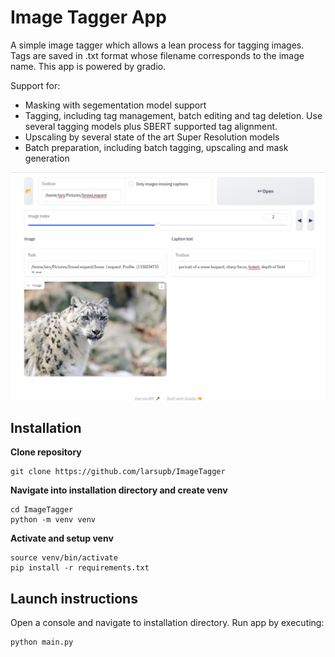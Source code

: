 # Image Tagger App

A simple image tagger which allows a lean process for tagging images. 
Tags are saved in .txt format whose filename corresponds to the image name. This app is powered by gradio.

Support for:
- Masking with segementation model support
- Tagging, including tag management, batch editing and tag deletion. Use several tagging models plus SBERT supported tag alignment.
- Upscaling by several state of the art Super Resolution models
- Batch preparation, including batch tagging, upscaling and mask generation



<img width="512" src="./examples/example01.png">

## Installation
**Clone repository** 
```
git clone https://github.com/larsupb/ImageTagger
```
**Navigate into installation directory and create venv**
```
cd ImageTagger
python -m venv venv
```
**Activate and setup venv**
```
source venv/bin/activate
pip install -r requirements.txt
```
## Launch instructions
Open a console and navigate to installation directory. 
Run app by executing: 
```
python main.py
```

